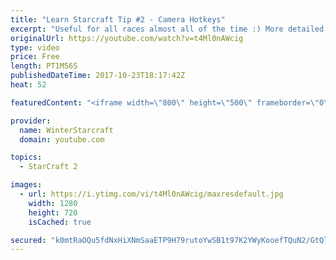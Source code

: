 ```yaml
---
title: "Learn Starcraft Tip #2 - Camera Hotkeys"
excerpt: "Useful for all races almost all of the time :) More detailed guides/tutorials under the learn to play starcraft playlist."
originalUrl: https://youtube.com/watch?v=t4Ml0nAWcig
type: video
price: Free
length: PT1M56S
publishedDateTime: 2017-10-23T18:17:42Z
heat: 52

featuredContent: "<iframe width=\"800\" height=\"500\" frameborder=\"0\" src=\"https://www.youtube.com/embed/t4Ml0nAWcig\" allow=\"accelerometer; autoplay; encrypted-media; gyroscope; picture-in-picture\" allowfullscreen></iframe>"

provider:
  name: WinterStarcraft
  domain: youtube.com

topics:
  - StarCraft 2

images:
  - url: https://i.ytimg.com/vi/t4Ml0nAWcig/maxresdefault.jpg
    width: 1280
    height: 720
    isCached: true

secured: "k0mtRaOQu5fdNxHiXNmSaaETP9H79rutoYwSB1t97K2YWyKooefTQuN2/GtQlhft9buNQFbc2jlsQUmrl/puoBIz0PzBRDDzp5rO2VWXtkNJgaw2gnJgWIVgrR1Sb7y8cCbGGFfRF6aia8F8+vjYNJc8iaaXyyBCDapxDl6bQdeR645FiHCUcK+JR8Rj82cVXZHca97eRUlIfAl4zVIv5HlSjomSMhoUB9A68tbHK6aB/nm/CEnRTHGJ+SPdhsCT0M+54RDeTVz7hiPAY6ZrjRnoqFxc1tEnoEXkRcxo6/Z6VwNpm2DV7b/ahxQFUtdiOWf+LcXgZoaFGqfLQhqP6gpZtc0bmobSbB3Zg+VzXFAGZVmZO41hg4jafqdcAVZlQm3ifaRibqp3nlNyM6dPjFBz2NA0imn8RIYD8XeMI9s=;t6vM63n+HbIj9Jlq5MrayQ=="
---
```


